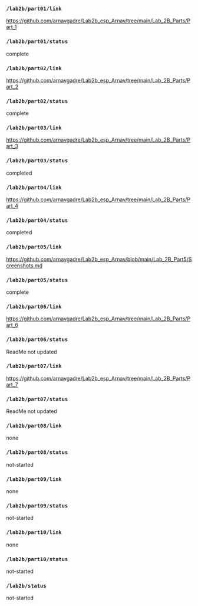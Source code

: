### `/lab2b/part01/link`
https://github.com/arnavgadre/Lab2b_esp_Arnav/tree/main/Lab_2B_Parts/Part_1
### `/lab2b/part01/status`
complete
### `/lab2b/part02/link`
https://github.com/arnavgadre/Lab2b_esp_Arnav/tree/main/Lab_2B_Parts/Part_2
### `/lab2b/part02/status`
complete
### `/lab2b/part03/link`
https://github.com/arnavgadre/Lab2b_esp_Arnav/tree/main/Lab_2B_Parts/Part_3
### `/lab2b/part03/status`
completed
### `/lab2b/part04/link`
https://github.com/arnavgadre/Lab2b_esp_Arnav/tree/main/Lab_2B_Parts/Part_4
### `/lab2b/part04/status`
completed
### `/lab2b/part05/link`
https://github.com/arnavgadre/Lab2b_esp_Arnav/blob/main/Lab_2B_Part5/Screenshots.md
### `/lab2b/part05/status`
complete
### `/lab2b/part06/link`
https://github.com/arnavgadre/Lab2b_esp_Arnav/tree/main/Lab_2B_Parts/Part_6
### `/lab2b/part06/status`
ReadMe not updated
### `/lab2b/part07/link`
https://github.com/arnavgadre/Lab2b_esp_Arnav/tree/main/Lab_2B_Parts/Part_7
### `/lab2b/part07/status`
ReadMe not updated
### `/lab2b/part08/link`
none
### `/lab2b/part08/status`
not-started
### `/lab2b/part09/link`
none
### `/lab2b/part09/status`
not-started
### `/lab2b/part10/link`
none
### `/lab2b/part10/status`
not-started
### `/lab2b/status`
not-started
